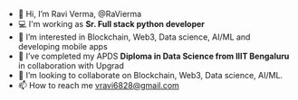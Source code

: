 - 👋 Hi, I’m Ravi Verma, @RaVierma
- 💻 I'm working as **Sr. Full stack python developer**
- 👀 I’m interested in Blockchain, Web3, Data science, AI/ML and developing mobile apps
- 🌱 I’ve completed my APDS **Diploma in Data Science from IIIT Bengaluru** in collaboration with Upgrad
- 💞️ I’m looking to collaborate on Blockchain, Web3, Data science, AI/ML. 
- 📫 How to reach me vravi6828@gmail.com

<!---
RaVierma/RaVierma is a ✨ special ✨ repository because its `README.md` (this file) appears on your GitHub profile.
You can click the Preview link to take a look at your changes.
--->
